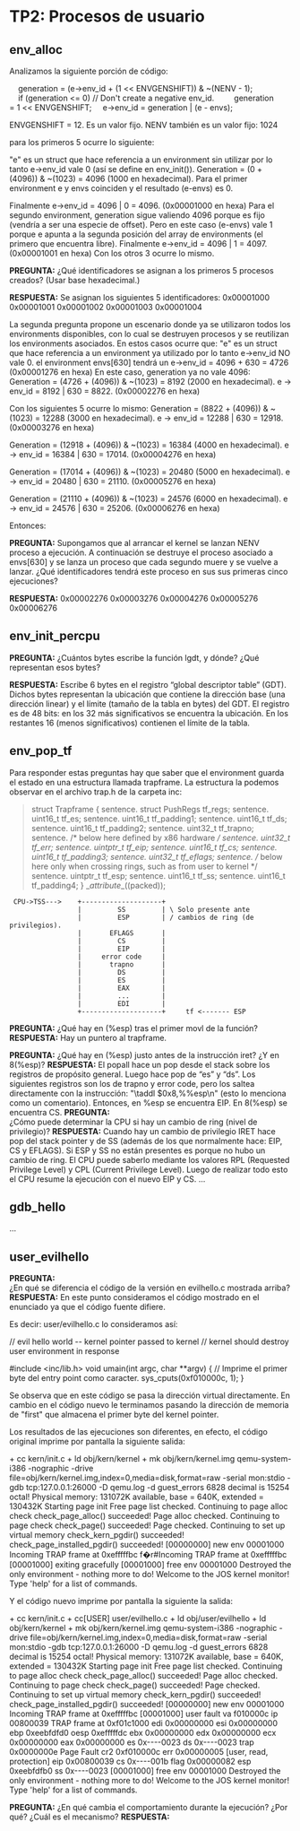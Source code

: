 TP2: Procesos de usuario
========================

env_alloc
---------

Analizamos la siguiente porción de código:

    generation = (e->env_id + (1 << ENVGENSHIFT)) & ~(NENV - 1);
    if (generation <= 0) // Don't create a negative env_id.
        generation = 1 << ENVGENSHIFT;
    e->env_id = generation | (e - envs);

ENVGENSHIFT = 12. Es un valor fijo.
NENV también es un valor fijo: 1024

para los primeros 5 ocurre lo siguiente:

"e" es un struct que hace referencia a un environment sin utilizar por lo tanto e->env_id vale 0 (así se define en env_init()).
Generation = (0 + (4096)) & ~(1023) = 4096 (1000 en hexadecimal).
Para el primer environment e y envs coinciden y el resultado (e-envs) es 0.

Finalmente e->env_id = 4096 | 0 = 4096. (0x00001000 en hexa)
Para el segundo environment, generation sigue valiendo 4096 porque es fijo (vendría a ser una especie de offset).
Pero en este caso (e-envs) vale 1 porque e apunta a la segunda posición del array de environments (el primero que encuentra libre).
Finalmente e->env_id = 4096 | 1 = 4097. (0x00001001 en hexa)
Con los otros 3 ocurre lo mismo.

**PREGUNTA:**
¿Qué identificadores se asignan a los primeros 5 procesos creados? (Usar base hexadecimal.)

**RESPUESTA:**
Se asignan los siguientes 5 identificadores:
0x00001000
0x00001001
0x00001002
0x00001003
0x00001004

La segunda pregunta propone un escenario donde ya se utilizaron todos los environments disponibles, con lo cual se destruyen procesos y se reutilizan los environments asociados.
En estos casos ocurre que:
"e" es un struct que hace referencia a un environment ya utilizado por lo tanto e->env_id NO vale 0.
el environment envs[630] tendrá un e→env_id = 4096 + 630 = 4726 (0x00001276 en hexa)
En este caso, generation ya no vale 4096:
Generation = (4726 + (4096)) & ~(1023) = 8192 (2000 en hexadecimal).
e → env_id = 8192 | 630 = 8822. (0x00002276 en hexa)

Con los siguientes 5 ocurre lo mismo:
Generation = (8822 + (4096)) & ~(1023) = 12288 (3000 en hexadecimal).
e → env_id = 12288 | 630 = 12918. (0x00003276 en hexa)

Generation = (12918 + (4096)) & ~(1023) = 16384 (4000 en hexadecimal).
e → env_id = 16384 | 630 = 17014. (0x00004276 en hexa)

Generation = (17014 + (4096)) & ~(1023) = 20480 (5000 en hexadecimal).
e → env_id = 20480 | 630 = 21110. (0x00005276 en hexa)

Generation = (21110 + (4096)) & ~(1023) = 24576 (6000 en hexadecimal).
e → env_id = 24576 | 630 = 25206. (0x00006276 en hexa)

Entonces:

**PREGUNTA:**
Supongamos que al arrancar el kernel se lanzan NENV proceso a ejecución. A continuación se destruye el proceso asociado a envs[630] y se lanza un proceso que cada segundo muere y se vuelve a lanzar. ¿Qué identificadores tendrá este proceso en sus sus primeras cinco ejecuciones?

**RESPUESTA:**
0x00002276
0x00003276
0x00004276
0x00005276
0x00006276

env_init_percpu
---------------

**PREGUNTA:**
¿Cuántos bytes escribe la función lgdt, y dónde?
¿Qué representan esos bytes?

**RESPUESTA:**
Escribe 6 bytes en el registro “global descriptor table” (GDT). Dichos bytes representan  la ubicación que contiene la dirección base (una dirección linear) y el límite (tamaño de la tabla en bytes) del GDT.
El registro es de 48 bits: en los 32 más significativos se encuentra la ubicación. En los restantes 16 (menos significativos) contienen el límite de la tabla.

env_pop_tf
----------

Para responder estas preguntas hay que saber que el environment guarda el estado en una estructura llamada trapframe. La estructura la podemos observar en el archivo trap.h de la carpeta inc:

> struct Trapframe {
> sentence. struct PushRegs tf_regs;
> sentence. uint16_t tf_es;
> sentence. uint16_t tf_padding1;
> sentence. uint16_t tf_ds;
> sentence. uint16_t tf_padding2;
> sentence. uint32_t tf_trapno;
> sentence. /* below here defined by x86 hardware */
> sentence. uint32_t tf_err;
> sentence. uintptr_t tf_eip;
> sentence. uint16_t tf_cs;
> sentence. uint16_t tf_padding3;
> sentence. uint32_t tf_eflags;
> sentence. /* below here only when crossing rings, such as from user to kernel */
> sentence. uintptr_t tf_esp;
> sentence. uint16_t tf_ss;
> sentence. uint16_t tf_padding4;
> } \__attribute__((packed));

     CPU->TSS--->    +--------------------+
                     |         SS         | \ Solo presente ante
                     |         ESP        | / cambios de ring (de privilegios).
                     |       EFLAGS       |
                     |         CS         |
                     |         EIP        |
                     |     error code     |
                     |       trapno       |
                     |         DS         |
                     |         ES         |
                     |         EAX        |
                     |         ...        |
                     |         EDI        |
                     +--------------------+     tf <------- ESP
**PREGUNTA:**
¿Qué hay en (%esp) tras el primer movl de la función?
**RESPUESTA:**
Hay un puntero al trapframe.

**PREGUNTA:**
¿Qué hay en (%esp) justo antes de la instrucción iret? ¿Y en 8(%esp)?
**RESPUESTA:**
El popall hace un pop desde el stack sobre los registros de propósito general. 
Luego hace pop de “es” y “ds”. Los siguientes registros son los de trapno y error code, pero los saltea directamente con la instrucción: "\taddl $0x8,%%esp\n" (esto lo menciona como un comentario).
Entonces, en %esp se encuentra EIP.
En 8(%esp) se encuentra CS.
**PREGUNTA:**  
¿Cómo puede determinar la CPU si hay un cambio de ring (nivel de privilegio)?
**RESPUESTA:**
Cuando hay un cambio de privilegio IRET hace pop del stack pointer y de SS (además de los que normalmente hace: EIP, CS y EFLAGS).  Si ESP y SS no están presentes es porque no hubo un cambio de ring.
El CPU puede saberlo mediante los valores RPL (Requested Privilege Level) y CPL (Current Privilege Level).
Luego de realizar todo esto el CPU resume la ejecución con el nuevo EIP y CS.
...

gdb_hello
---------

...

user_evilhello
--------------

**PREGUNTA:**  
¿En qué se diferencia el código de la versión en evilhello.c mostrada arriba?
**RESPUESTA:**
En este punto consideramos el código mostrado en el enunciado ya que el código fuente difiere.

Es decir:
user/evilhello.c lo consideramos así:

// evil hello world -- kernel pointer passed to kernel
// kernel should destroy user environment in response

\#include <inc/lib.h>
void
umain(int argc, char **argv)
{
    // Imprime el primer byte del entry point como caracter.
    sys_cputs(0xf010000c, 1);
}

Se observa que en este código se pasa la dirección virtual directamente. En cambio en el código nuevo le terminamos pasando la dirección de memoria de "first" que almacena el primer byte del kernel pointer.

Los resultados de las ejecuciones son diferentes, en efecto, el código original imprime por pantalla la siguiente salida:

\+ cc kern/init.c
\+ ld obj/kern/kernel
\+ mk obj/kern/kernel.img
qemu-system-i386 -nographic -drive file=obj/kern/kernel.img,index=0,media=disk,format=raw -serial mon:stdio -gdb tcp:127.0.0.1:26000 -D qemu.log  -d guest_errors
6828 decimal is 15254 octal!
Physical memory: 131072K available, base = 640K, extended = 130432K
Starting page init
Free page list checked. Continuing to page alloc check
check_page_alloc() succeeded!
Page alloc checked. Continuing to page check
check_page() succeeded!
Page checked. Continuing to set up virtual memory
check_kern_pgdir() succeeded!
check_page_installed_pgdir() succeeded!
[00000000] new env 00001000
Incoming TRAP frame at 0xefffffbc
f�r#Incoming TRAP frame at 0xefffffbc
[00001000] exiting gracefully
[00001000] free env 00001000
Destroyed the only environment - nothing more to do!
Welcome to the JOS kernel monitor!
Type 'help' for a list of commands.

Y el código nuevo imprime por pantalla la siguiente la salida:

\+ cc kern/init.c
\+ cc[USER] user/evilhello.c
\+ ld obj/user/evilhello
\+ ld obj/kern/kernel
\+ mk obj/kern/kernel.img
qemu-system-i386 -nographic -drive file=obj/kern/kernel.img,index=0,media=disk,format=raw -serial mon:stdio -gdb tcp:127.0.0.1:26000 -D qemu.log  -d guest_errors
6828 decimal is 15254 octal!
Physical memory: 131072K available, base = 640K, extended = 130432K
Starting page init
Free page list checked. Continuing to page alloc check
check_page_alloc() succeeded!
Page alloc checked. Continuing to page check
check_page() succeeded!
Page checked. Continuing to set up virtual memory
check_kern_pgdir() succeeded!
check_page_installed_pgdir() succeeded!
[00000000] new env 00001000
Incoming TRAP frame at 0xefffffbc
[00001000] user fault va f010000c ip 00800039
TRAP frame at 0xf01c1000
  edi  0x00000000
  esi  0x00000000
  ebp  0xeebfdfd0
  oesp 0xefffffdc
  ebx  0x00000000
  edx  0x00000000
  ecx  0x00000000
  eax  0x00000000
  es   0x----0023
  ds   0x----0023
  trap 0x0000000e Page Fault
  cr2  0xf010000c
  err  0x00000005 [user, read, protection]
  eip  0x00800039
  cs   0x----001b
  flag 0x00000082
  esp  0xeebfdfb0
  ss   0x----0023
[00001000] free env 00001000
Destroyed the only environment - nothing more to do!
Welcome to the JOS kernel monitor!
Type 'help' for a list of commands.

**PREGUNTA:**
¿En qué cambia el comportamiento durante la ejecución? ¿Por qué? ¿Cuál es el mecanismo?
**RESPUESTA:**